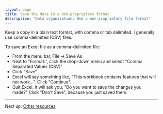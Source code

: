 ```yaml
---
layout: page
title: Save the data in a non-proprietary format
description: "Data organization: Use a non-proprietary file format"
---
```


Keep a copy in a plain text format, with comma or tab delimited.
I generally use comma-delimited (CSV) files.

To save an Excel file as a comma-delimited file:

- From the menu bar, File → Save As
- Next to "Format:", click the drop-down menu and select "Comma Separated Values (CSV)"
- Click "Save"
- Excel will say something like, "This workbook contains features that will
  not work...". Click "Continue".
- Quit Excel. It will ask you, "Do you want to save the changes you
  made?" Click "Don't Save", because you just saved them.

---

Next up: [Other resources](resources.html)
